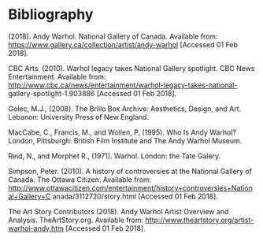 # Bibliography


(2018). Andy Warhol. National Gallery of Canada. Available from: 	https://www.gallery.ca/collection/artist/andy-warhol [Accessed 01 Feb 2018].


CBC Arts. (2010). Warhol legacy takes National Gallery spotlight. CBC News Entertainment. 	Available from: http://www.cbc.ca/news/entertainment/warhol-legacy-takes-national-	gallery-spotlight-1.903886 [Accessed 01 Feb 2018].


Golec, M.J., (2008). The Brillo Box Archive: Aesthetics, Design, and Art. Lebanon: University Press 	of New England. 


MacCabe, C., Francis, M., and Wollen, P, (1995). Who Is Andy Warhol? London, Pittsburgh: British 	Film Institute and The Andy Warhol Museum. 


Reid, N., and Morphet R., (1971). Warhol. London: the Tate Galery.


Simpson, Peter. (2010). A history of controversies at the National Gallery of Canada. The Ottawa 	Citizen. Available from: 	http://www.ottawacitizen.com/entertainment/history+controversies+National+Gallery+C	anada/3112720/story.html [Accessed 01 Feb 2018].


The Art Story Contributors (2018). Andy Warhol Artist Overview and Analysis. TheArtStory.org. 	Available from: http://www.theartstory.org/artist-warhol-andy.htm [Accessed 01 Feb 	2018].


